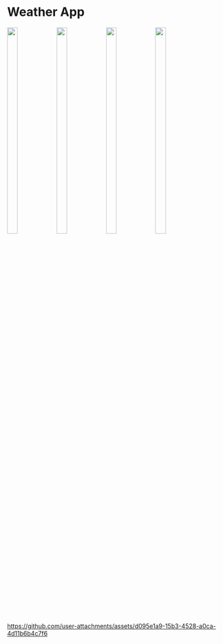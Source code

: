 # Weather App

<p>
  <img src="https://github.com/user-attachments/assets/dab39b3f-ecc3-466a-9022-bcf6b2a2a46f"height="35%" width="22%">
  <img src="https://github.com/user-attachments/assets/76c39081-af65-4cc6-ad11-ecc35af685a7"height="35%" width="22%">
  <img src="https://github.com/user-attachments/assets/78c7bbad-a50a-4e13-bb19-ad10406a164c"height="35%" width="22%">
  <img src="https://github.com/user-attachments/assets/4c3e008d-d7a2-4796-8000-f0e8eb990a79"height="35%" width="22%">
</p>


https://github.com/user-attachments/assets/d095e1a9-15b3-4528-a0ca-4d11b6b4c7f6

